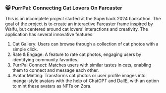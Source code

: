### **😸 PurrPal: Connecting Cat Lovers On Farcaster**

This is an incomplete project started at the Superhack 2024 hackathon.
The goal of the project is to create an interactive Farcaster frame inspired by Waifu, but centered around cat lovers' interactions and creativity. The application has several innovative features: 
1) Cat Gallery: Users can browse through a collection of cat photos with a simple click.
2) Rate & Engage: A feature to rate cat photos, engaging users by identifying community favorites.
3) PurrPal Connect: Matches users with similar tastes in cats, enabling them to connect and message each other.
4) Avatar Minting: Transforms cat photos or user profile images into manga-style avatars with the help of ChatGPT and DallE, with an option to mint these avatars as NFTs on Zora.

